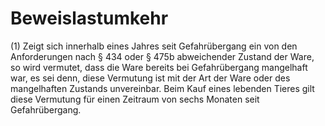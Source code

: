 # Beweislastumkehr

(1) Zeigt sich innerhalb eines Jahres seit Gefahrübergang ein von den Anforderungen nach § 434 oder § 475b abweichender Zustand der Ware, so wird vermutet, dass die Ware bereits bei Gefahrübergang mangelhaft war, es sei denn, diese Vermutung ist mit der Art der Ware oder des mangelhaften Zustands unvereinbar. Beim Kauf eines lebenden Tieres gilt diese Vermutung für einen Zeitraum von sechs Monaten seit Gefahrübergang.
